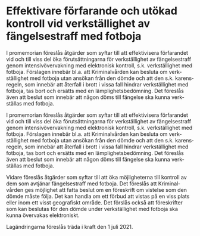 # Effektivare förfarande och utökad kontroll vid verkställighet av fängelsestraff med fotboja

I promemorian föreslås åtgärder som syftar till att effekti­visera för­faran­det vid och till viss del öka förut­sätt­ningarna för verk­ställig­het av fängelse­straff genom intensiv­övervakning med elektro­nisk kontroll, s.k. verk­ställig­het med fotboja. Förslagen inne­bär bl.a. att Kriminal­vården kan besluta om verk­ställig­het med fotboja utan ansökan från den dömde och att den s.k. karens­regeln, som innebär att åter­fall i brott i vissa fall hindrar verk­ställig­het med fotboja, tas bort och ersätts med en lämp­lighets­bedöm­ning. Det föreslås även att beslut som innebär att någon döms till fängelse ska kunna verk­ställas med fotboja.

I promemorian föreslås åtgärder som syftar till att effekti­visera för­faran­det vid och till viss del öka förut­sätt­ningarna för verk­ställig­het av fängelse­straff genom intensiv­övervakning med elektro­nisk kontroll, s.k. verk­ställig­het med fotboja. Förslagen inne­bär bl.a. att Kriminal­vården kan besluta om verk­ställig­het med fotboja utan ansökan från den dömde och att den s.k. karens­regeln, som innebär att åter­fall i brott i vissa fall hindrar verk­ställig­het med fotboja, tas bort och ersätts med en lämp­lighets­bedöm­ning. Det föreslås även att beslut som innebär att någon döms till fängelse ska kunna verk­ställas med fotboja.

Vidare föreslås åtgärder som syftar till att öka möjlig­heterna till kontroll av dem som avtjänar fängelse­straff med fotboja. Det föreslås att Kriminal­vården ges möjlighet att fatta beslut om en före­skrift om vistelse som den dömde måste följa. Det kan handla om ett förbud att vistas på en viss plats eller inom ett visst geo­grafiskt område. Det förslås också att före­skrifter som kan beslutas för den dömde under verk­ställig­het med fotboja ska kunna över­vakas elektro­niskt.

Lagändringarna föreslås träda i kraft den 1 juli 2021.
